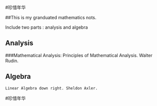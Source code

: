 #珍惜年华

##This is my granduated mathematics nots.

Include two parts : analysis and algebra

## Analysis

###Mathematical Analysis:
    Principles of Mathematical Analysis. Walter Rudin.
    
## Algebra
    Linear Algebra down right. Sheldon Axler.
    
    
#珍惜年华